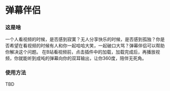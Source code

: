 # 弹幕伴侣

### 这是啥
一个人看视频的时候，是否感到寂寞？无人分享快乐的时候，是否感到孤独？你是否希望在看视频的时候有人和你一起哈哈大笑，一起破口大骂？弹幕伴侣可以帮助你解决这个问题。
在B站看视频前，点击插件中的加载，加载完成后，再播放视频，你就能听到成吨的弹幕向你的双耳输出，让你360度，陪伴无死角。

### 使用方法
TBD